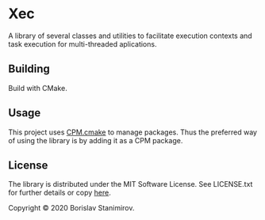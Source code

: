 # Xec

A library of several classes and utilities to facilitate execution contexts and task execution for multi-threaded aplications.

## Building

Build with CMake.

## Usage

This project uses [CPM.cmake](https://github.com/TheLartians/CPM.cmake) to manage packages. Thus the preferred way of using the library is by adding it as a CPM package.

## License

The library is distributed under the MIT Software License. See LICENSE.txt for further details or copy [here](http://opensource.org/licenses/MIT).

Copyright &copy; 2020 Borislav Stanimirov.
